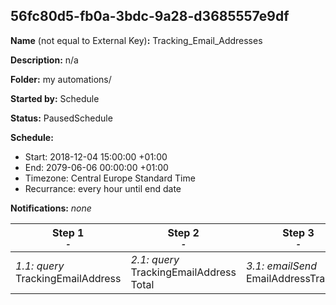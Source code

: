 ## 56fc80d5-fb0a-3bdc-9a28-d3685557e9df

**Name** (not equal to External Key)**:** Tracking_Email_Addresses

**Description:** n/a

**Folder:** my automations/

**Started by:** Schedule

**Status:** PausedSchedule

**Schedule:**

* Start: 2018-12-04 15:00:00 +01:00
* End: 2079-06-06 00:00:00 +01:00
* Timezone: Central Europe Standard Time
* Recurrance: every hour until end date

**Notifications:** _none_


| Step 1<br>_<small>-</small>_ | Step 2<br>_<small>-</small>_ | Step 3<br>_<small>-</small>_ |
| --- | --- | --- |
| _1.1: query_<br>TrackingEmailAddress | _2.1: query_<br>TrackingEmailAddress Total | _3.1: emailSend_<br>EmailAddressTracking |
